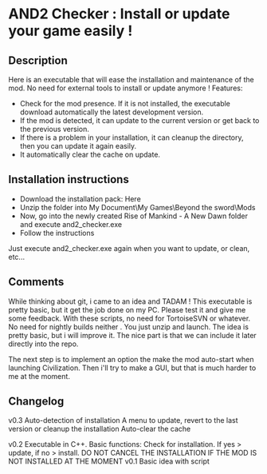 # AND2 Checker : Install or update your game easily !
## Description
Here is an executable that will ease the installation and maintenance of the mod. No need for external tools to install or update anymore !
Features:
- Check for the mod presence. If it is not installed, the executable download automatically the latest development version.
- If the mod is detected, it can update to the current version or get back to the previous version.
- If there is a problem in your installation, it can cleanup the directory, then you can update it again easily.
- It automatically clear the cache on update.

## Installation instructions
- Download the installation pack: Here
- Unzip the folder into My Document\My Games\Beyond the sword\Mods
- Now, go into the newly created Rise of Mankind - A New Dawn folder and execute and2_checker.exe
- Follow the instructions

Just execute and2_checker.exe again when you want to update, or clean, etc...

## Comments
While thinking about git, i came to an idea and TADAM ! This executable is pretty basic, but it get the job done on my PC. Please test it and give me some feedback.
With these scripts, no need for TortoiseSVN or whatever. No need for nightly builds neither . You just unzip and launch.
The idea is pretty basic, but i will improve it. The nice part is that we can include it later directly into the repo.

The next step is to implement an option the make the mod auto-start when launching Civilization. Then i'll try to make a GUI, but that is much harder to me at the moment.

## Changelog
v0.3
Auto-detection of installation
A menu to update, revert to the last version or cleanup the
installation
Auto-clear the cache

v0.2
Executable in C++. Basic functions: Check for installation. If yes > update, if no > install.
DO NOT CANCEL THE INSTALLATION IF THE MOD IS NOT INSTALLED AT THE MOMENT
v0.1
Basic idea with script